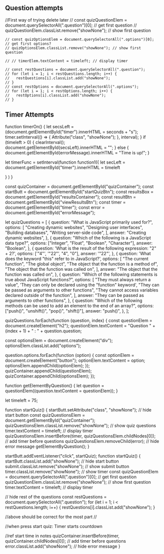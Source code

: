 ## Question attempts
//First way of trying delete later
    // const quizQuestionElem = document.querySelectorAll(".question")[0]; // get first question
    // quizQuestionElem.classList.remove("showNone"); // show first question

    // const quizOptionsElem = document.querySelectorAll(".options")[0]; // get first options?
    // quizOptionsElem.classList.remove("showNone"); // show first question

    // // timerElem.textContent = timeleft; // display timer

    // const restQuestions = document.querySelectorAll(".question");
    // for (let i = 1; i < restQuestions.length; i++) {
    //   restQuestions[i].classList.add("showNone");
    // }
    // const restOptions = document.querySelectorAll(".options");
    // for (let i = 1; i < restOptions.length; i++) {
    //   restOptions[i].classList.add("showNone");
    // }

## Timer Attempts



function timerOn() {
    let secsLeft = (document.getElementById("timer").innerHTML = seconds + "s");
    timer.setInterval(() => {
      Attribute("class", "showNone");
    }, interval);
  }
  if (timeleft > 0) {
    clearInterval();
    document.getElementById(secsLeft).innerHTML = "";
  } else {
    document.getElementById(errorMessage).innerHTML = "Time is up!";
  }


  let timerFunc = setInterval(function function1({
  let secLeft = document.getElementById("timer").innerHTML = timeleft

}
)
}

const quizContainer = document.getElementById("quizContainer");
const startButt = document.getElementById("startQuizBtn");
const resultsBox = document.getElementById("resultsContainer");
const resultBtn = document.getElementById("viewResultsBtn");
const timer = document.getElementById("timer");
const error = document.getElementById("errorMessage");

let quizQuestions = [
  {
    question: "What is JavaScript primarily used for?",
    options: [
      "Creating dynamic websites",
      "Designing user interfaces",
      "Building databases",
      "Writing server-side code",
    ],
    answer: "Creating dynamic websites",
  },
  {
    question: "Which of the following is a JavaScript data type?",
    options: ["Integer", "Float", "Boolean", "Character"],
    answer: "Boolean",
  },
  {
    question: 'What is the result of the following expression: "2" + 2?',
    options: ['"4"', '"22"', "4", "0"],
    answer: '"22"',
  },
  {
    question: 'What does the keyword "this" refer to in JavaScript?',
    options: [
      "The current function",
      "The global object",
      "The object that the function is a method of",
      "The object that the function was called on",
    ],
    answer: "The object that the function was called on",
  },
  {
    question:
      "Which of the following statements is true about JavaScript functions?",
    options: [
      "They must always return a value",
      'They can only be declared using the "function" keyword',
      "They can be passed as arguments to other functions",
      "They cannot access variables declared outside of the function",
    ],
    answer: "They can be passed as arguments to other functions",
  },
  {
    question:
      "Which of the following methods can be used to add an element to the end of an array?",
    options: ["push()", "unshift()", "pop()", "shift()"],
    answer: "push()",
  },
];

quizQuestions.forEach(function (question, index) {
  const questionElem = document.createElement("h2");
  questionElem.textContent =
    "Question " + (index + 1) + " : " + question.question;

  const optionsElem = document.createElement("div");
  optionsElem.classList.add("options");

  question.options.forEach(function (option) {
    const optionElem = document.createElement("button");
    optionElem.textContent = option;
    optionsElem.appendChild(optionElem);
  });
  quizContainer.appendChild(questionElem);
  quizContainer.appendChild(optionsElem);
});

function getElementByQuestion() {
  let question = questionElem((question.textContent = questionElem));
}

let timeleft = 75;

function startQuiz() {
  startButt.setAttribute("class", "showNone"); // hide start button
  const quizQuestionsElem = document.getElementById("quizContainer");
  quizQuestionsElem.classList.remove("showNone"); // show quiz questions
  timer.textContent = timeleft; // display timer
  quizQuestionsElem.insertBefore(timer, quizQuestionsElem.childNodes[0]); // add timer before questions
  quizQuestionsElem.removeChild(error); // hide error message
  getElementByQuestion();
}

startButt.addEventListener("click", startQuiz);
function startQuiz() {
  startButt.classList.add("showNone"); // hide start button
  submit.classList.remove("showNone"); // show submit button
  timer.classList.remove("showNone"); // show timer
  const quizQuestionElem = document.querySelectorAll(".question")[0]; // get first question
  quizQuestionElem.classList.remove("showNone"); // show first question
  timer.textContent = timeleft; // display timer

  // hide rest of the questions
  const restQuestions = document.querySelectorAll(".question");
  for (let i = 1; i < restQuestions.length; i++) {
    restQuestions[i].classList.add("showNone");
  }

  //above should be correct for the most part //

  //when press start quiz: Timer starts countdown

  //ref start time in notes
  quizContainer.insertBefore(timer, quizContainer.childNodes[0]); // add timer before questions
  error.classList.add("showNone"); // hide error message
}
